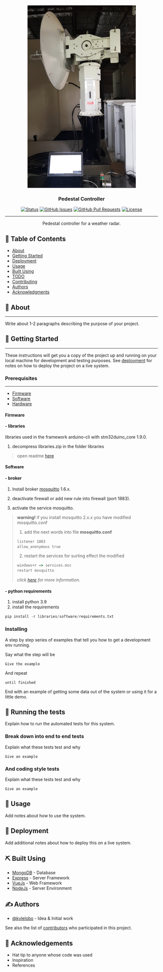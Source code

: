<p align="center">
  <a href="" rel="noopener">
 <img width=357px height=599px src="img/pedestal.jpg" alt="Project logo"></a>
</p>

<h3 align="center">Pedestal Controller</h3>

<div align="center">

[![Status](https://img.shields.io/badge/status-active-success.svg)]()
[![GitHub Issues](https://img.shields.io/github/issues/kylelobo/The-Documentation-Compendium.svg)](https://github.com/davidcaceres1512/DSA_pedestal/issues)
[![GitHub Pull Requests](https://img.shields.io/github/issues-pr/kylelobo/The-Documentation-Compendium.svg)](https://github.com/davidcaceres1512/DSA_pedestal/pulls)
[![License](https://img.shields.io/badge/license-MIT-blue.svg)](/LICENSE)

</div>

---

<p align="center"> Pedestal controller for a weather radar.
    <br> 
</p>

## 📝 Table of Contents

- [About](#about)
- [Getting Started](#getting_started)
- [Deployment](#deployment)
- [Usage](#usage)
- [Built Using](#built_using)
- [TODO](../TODO.md)
- [Contributing](../CONTRIBUTING.md)
- [Authors](#authors)
- [Acknowledgments](#acknowledgement)

## 🧐 About <a name = "about"></a>
---

Write about 1-2 paragraphs describing the purpose of your project.

## 🏁 Getting Started <a name = "getting_started"></a>
---

These instructions will get you a copy of the project up and running on your local machine for development and testing purposes. See [deployment](#deployment) for notes on how to deploy the project on a live system.

### Prerequisites
---

- [Firmware](#req_firmware)
- [Software](#req_software)
- [Hardware](#deployment)
#### Firmware <a name = "req_firmware"></a>

#### - libraries
libraries used in the framework arduino-cli with stm32duino_core 1.9.0.
1. decompress libraries.zip in the folder libraries

> open readme [here](libraries/firmware/readme.md)
#### Software <a name = "req_software"></a>

#### - broker

1. Install broker  [mosquitto](https://mosquitto.org/download/) 1.6.x.

2. deactivate firewall or add new rule into firewall (port 1883).

3. activate the service mosquitto.

> **warning!**
> if you install mosquitto 2.x.x you have modified mosquitto.conf
> 1. add the next words into file **mosquitto.conf**
> ```bash
> listener 1883
> allow_anonymous true 
> ```
> 2. restart the services for surting effect the modified  
> ```cmd
> windows+r => services.msc
> restart mosquitto
> ```
> *click [here](http://www.steves-internet-guide.com/install-mosquitto-broker/) for more information.* 

#### - python requirements

1. install python 3.9
2. install the requirements

```python
pip install -r libraries/software/requirements.txt
```
### Installing

A step by step series of examples that tell you how to get a development env running.

Say what the step will be

```
Give the example
```

And repeat

```
until finished
```

End with an example of getting some data out of the system or using it for a little demo.

## 🔧 Running the tests <a name = "tests"></a>

Explain how to run the automated tests for this system.

### Break down into end to end tests

Explain what these tests test and why

```
Give an example
```

### And coding style tests

Explain what these tests test and why

```
Give an example
```

## 🎈 Usage <a name="usage"></a>

Add notes about how to use the system.

## 🚀 Deployment <a name = "deployment"></a>

Add additional notes about how to deploy this on a live system.

## ⛏️ Built Using <a name = "built_using"></a>

- [MongoDB](https://www.mongodb.com/) - Database
- [Express](https://expressjs.com/) - Server Framework
- [VueJs](https://vuejs.org/) - Web Framework
- [NodeJs](https://nodejs.org/en/) - Server Environment

## ✍️ Authors <a name = "authors"></a>

- [@kylelobo](https://github.com/kylelobo) - Idea & Initial work

See also the list of [contributors](https://github.com/kylelobo/The-Documentation-Compendium/contributors) who participated in this project.

## 🎉 Acknowledgements <a name = "acknowledgement"></a>

- Hat tip to anyone whose code was used
- Inspiration
- References
